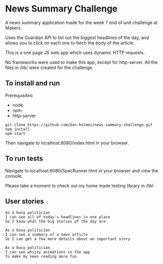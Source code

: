 # News Summary Challenge

A news summary application made for the week 7 end of unit challenge at Makers.

Uses the Guardian API to list out the biggest headlines of the day, and allows you to click on each one to fetch the body of the article.

This is a one page JS web app which uses dynamic HTTP requests.

No frameworks were used to make this app, except for http-server. All the files in /lib/ were created for the challenge.


## To install and run

Prerequisites:
- node
- npm
- http-server

```shell
git clone https://github.com/dan-holmes/news-summary-challenge.git
npm install
npm start
```

Then navigate to localhost:8080/index.html in your browser.

## To run tests

Navigate to localhost:8080/SpecRunner.html in your browser and view the console.

Please take a moment to check out my home made testing library in /lib!

## User stories

```
As a busy politician
I can see all of today's headlines in one place
So I know what the big stories of the day are
```

```
As a busy politician
I can see a summary of a news article
So I can get a few more details about an important story
```

```
As a busy politician
I can see whizzy animations in the app
To make my news reading more fun
```